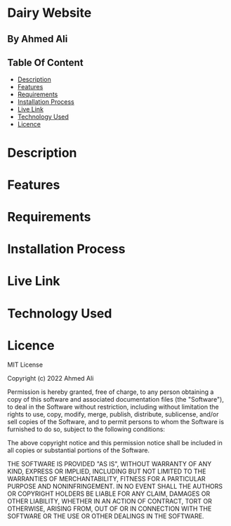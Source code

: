 # Dairy Website

## By Ahmed Ali


## Table Of Content

   * [Description](#description)
   * [Features](#features)
   * [Requirements](#requirements)
   * [Installation Process](#installation-process)
   * [Live Link](#live-link)
   * [Technology Used](#technology-used)
   * [Licence](#licence)

# Description


# Features


# Requirements


# Installation Process


# Live Link


# Technology Used


# Licence
MIT License

Copyright (c) 2022 Ahmed Ali

Permission is hereby granted, free of charge, to any person obtaining a copy of this software and associated documentation files (the "Software"), to deal in the Software without restriction, including without limitation the rights to use, copy, modify, merge, publish, distribute, sublicense, and/or sell copies of the Software, and to permit persons to whom the Software is furnished to do so, subject to the following conditions:

The above copyright notice and this permission notice shall be included in all copies or substantial portions of the Software.

THE SOFTWARE IS PROVIDED "AS IS", WITHOUT WARRANTY OF ANY KIND, EXPRESS OR IMPLIED, INCLUDING BUT NOT LIMITED TO THE WARRANTIES OF MERCHANTABILITY, FITNESS FOR A PARTICULAR PURPOSE AND NONINFRINGEMENT. IN NO EVENT SHALL THE AUTHORS OR COPYRIGHT HOLDERS BE LIABLE FOR ANY CLAIM, DAMAGES OR OTHER LIABILITY, WHETHER IN AN ACTION OF CONTRACT, TORT OR OTHERWISE, ARISING FROM, OUT OF OR IN CONNECTION WITH THE SOFTWARE OR THE USE OR OTHER DEALINGS IN THE SOFTWARE.